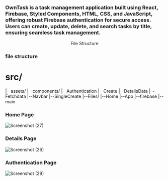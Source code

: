 ###  OwnTask is a task management application built using React, Firebase, Styled Components, HTML, CSS, and JavaScript, offering robust Firebase authentication for secure access. Users can create, update, delete, and search tasks by title, ensuring seamless task management.


<p style="text-align:center;">File Structure</p>

### file structure 
# src/
  |--assets/
  |--components/
     |--Authentication
     |--Create
     |--DetailsData
     |--Fetchdata
     |--Navbar
     |--SingleCreate
  |--Files/
     |--Home
  |--App
  |--firebase
  |--main



###   Home Page
![Screenshot (27)](https://github.com/user-attachments/assets/22e3c2b8-1570-4f3d-bfde-93fbfd7fbeb4)

### Details Page

![Screenshot (26)](https://github.com/user-attachments/assets/1496bf8c-6559-48cb-b6ef-8a3f28f6c138)

###   Authentication Page

![Screenshot (29)](https://github.com/user-attachments/assets/2b158054-3d18-43e9-a1f9-05d014d86a0a)




